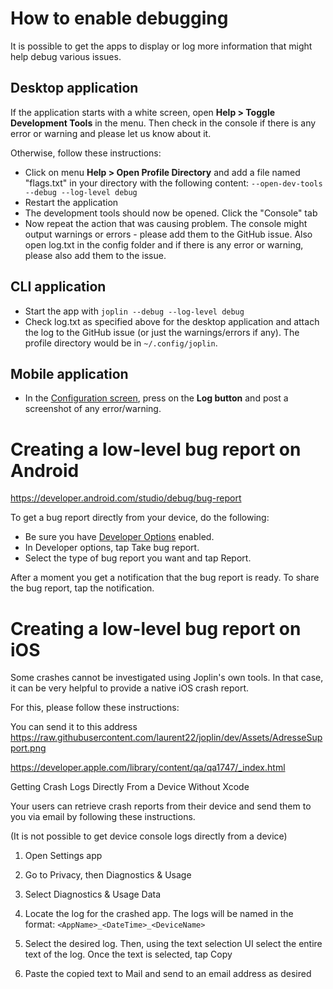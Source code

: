 # How to enable debugging

It is possible to get the apps to display or log more information that might help debug various issues.

## Desktop application

If the application starts with a white screen, open **Help &gt; Toggle Development Tools** in the menu. Then check in the console if there is any error or warning and please let us know about it.

Otherwise, follow these instructions:

- Click on menu **Help &gt; Open Profile Directory** and add a file named "flags.txt" in your directory with the following content: `--open-dev-tools --debug --log-level debug`
- Restart the application
- The development tools should now be opened. Click the "Console" tab
- Now repeat the action that was causing problem. The console might output warnings or errors - please add them to the GitHub issue. Also open log.txt in the config folder and if there is any error or warning, please also add them to the issue.

## CLI application

- Start the app with `joplin --debug --log-level debug`
- Check log.txt as specified above for the desktop application and attach the log to the GitHub issue (or just the warnings/errors if any). The profile directory would be in `~/.config/joplin`.

## Mobile application

- In the [Configuration screen](https://github.com/laurent22/joplin/blob/dev/readme/config_screen.md), press on the **Log button** and post a screenshot of any error/warning.

# Creating a low-level bug report on Android

https://developer.android.com/studio/debug/bug-report

To get a bug report directly from your device, do the following:

- Be sure you have [Developer Options](https://developer.android.com/studio/debug/dev-options) enabled.
- In Developer options, tap Take bug report.
- Select the type of bug report you want and tap Report.

After a moment you get a notification that the bug report is ready. To share the bug report, tap the notification.

# Creating a low-level bug report on iOS

Some crashes cannot be investigated using Joplin's own tools. In that case, it can be very helpful to provide a native iOS crash report.

For this, please follow these instructions:

You can send it to this address https://raw.githubusercontent.com/laurent22/joplin/dev/Assets/AdresseSupport.png

https://developer.apple.com/library/content/qa/qa1747/_index.html

Getting Crash Logs Directly From a Device Without Xcode

Your users can retrieve crash reports from their device and send them to you via email by following these instructions.

(It is not possible to get device console logs directly from a device)

1) Open Settings app

2) Go to Privacy, then Diagnostics & Usage

3) Select Diagnostics & Usage Data

4) Locate the log for the crashed app. The logs will be named in the format: `<AppName>_<DateTime>_<DeviceName>`

5) Select the desired log. Then, using the text selection UI select the entire text of the log. Once the text is selected, tap Copy

6) Paste the copied text to Mail and send to an email address as desired
